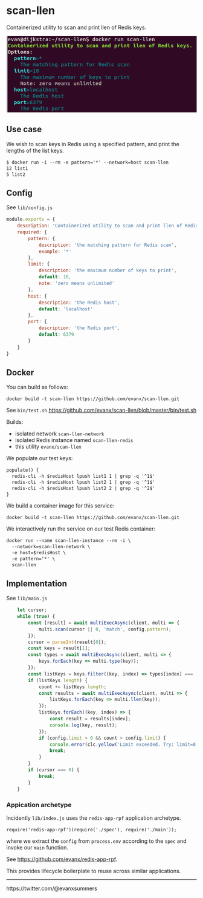 # scan-llen

Containerized utility to scan and print llen of Redis keys.

<img src="https://raw.githubusercontent.com/evanx/scan-llen/master/docs/readme/main.png"/>

## Use case

We wish to scan keys in Redis using a specified pattern, and print the lengths of the list keys.

```
$ docker run -i --rm -e pattern='*' --network=host scan-llen
12 list1
5 list2
```

## Config

See `lib/config.js`
```javascript
module.exports = {
    description: 'Containerized utility to scan and print llen of Redis keys.',
    required: {
        pattern: {
            description: 'the matching pattern for Redis scan',
            example: '*'
        },
        limit: {
            description: 'the maximum number of keys to print',
            default: 10,
            note: 'zero means unlimited'
        },
        host: {
            description: 'the Redis host',
            default: 'localhost'
        },
        port: {
            description: 'the Redis port',
            default: 6379
        }
    }
}
```

## Docker

You can build as follows:
```shell
docker build -t scan-llen https://github.com/evanx/scan-llen.git
```

See `bin/test.sh` https://github.com/evanx/scan-llen/blob/master/bin/test.sh

Builds:
- isolated network `scan-llen-network`
- isolated Redis instance named `scan-llen-redis`
- this utility `evanx/scan-llen`

We populate our test keys:
```
populate() {
  redis-cli -h $redisHost lpush list1 1 | grep -q '^1$'
  redis-cli -h $redisHost lpush list2 1 | grep -q '^1$'
  redis-cli -h $redisHost lpush list2 2 | grep -q '^2$'
}
```

We build a container image for this service:
```
docker build -t scan-llen https://github.com/evanx/scan-llen.git
```

We interactively run the service on our test Redis container:
```
docker run --name scan-llen-instance --rm -i \
  --network=scan-llen-network \
  -e host=$redisHost \
  -e pattern='*' \
  scan-llen
```

## Implementation

See `lib/main.js`

```javascript
    let cursor;
    while (true) {
        const [result] = await multiExecAsync(client, multi => {
            multi.scan(cursor || 0, 'match', config.pattern);
        });
        cursor = parseInt(result[0]);
        const keys = result[1];
        const types = await multiExecAsync(client, multi => {
            keys.forEach(key => multi.type(key));
        });
        const listKeys = keys.filter((key, index) => types[index] === 'list');
        if (listKeys.length) {
            count += listKeys.length;
            const results = await multiExecAsync(client, multi => {
                listKeys.forEach(key => multi.llen(key));
            });
            listKeys.forEach((key, index) => {
                const result = results[index];
                console.log(key, result);
            });
            if (config.limit > 0 && count > config.limit) {
                console.error(clc.yellow('Limit exceeded. Try: limit=0'));
                break;
            }
        }
        if (cursor === 0) {
            break;
        }
    }
```

### Appication archetype

Incidently `lib/index.js` uses the `redis-app-rpf` application archetype.
```
require('redis-app-rpf')(require('./spec'), require('./main'));
```
where we extract the `config` from `process.env` according to the `spec` and invoke our `main` function.

See https://github.com/evanx/redis-app-rpf.

This provides lifecycle boilerplate to reuse across similar applications.

<hr>
https://twitter.com/@evanxsummers
